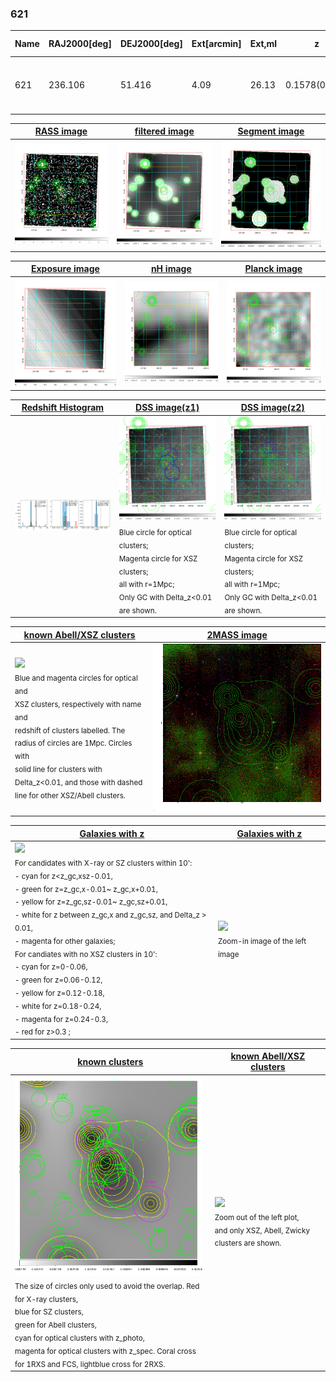 <div STYLE="page-break-after: always;"></div>

### 621

|Name|RAJ2000[deg]|DEJ2000[deg] |Ext[arcmin]| Ext,ml | z | z_src| C|GC(XSZ,Delta_z<0.01)| GC(OPT,Delta_z<0.01)|GC| R_sig[arcmin] | R500[arcmin] | R500[Mpc]| CRsig[c/s] | CR500[c/s] |L500[1E44 erg/s]|F500[1E-12 erg/s/cm^2]| M500[1E14 Msun]|Tx[keV]|Cnt_sig|Beta|Rc[arcmin]|Comment|Alias|
|---|---|---|---|---|---|------|---|--------|---------|----------|---|---|---|---|---|---|---|---|---|---|---|---|---|---|
|621| 236.106| 51.416| 4.09| 26.13| 0.1578(0.005)| z1, z_xsz| B| F20, SPI| C, RM, W| C, F20, N, SPI, W| 11.238| 5.699| 0.932| 0.118(0.022)| 0.109(0.020)| 1.498(0.242)| 2.203(0.356)| 2.69(0.21)| 4.15(0.21)| 98.3| 0.898(-0.116+0.073)| 7.329(-1.050+0.781)| -| t202|

|[RASS image](../image/621/621_img.pdf)|[filtered image](../image/621/621_fil.pdf)|[Segment image](../image/621/621_seg.pdf)|
|-------------------|--------------------|-------------------|
| <img src="../image/621/621_img.png" width="300">  | <img src="../image/621/621_fil.png" width="300">   | <img src="../image/621/621_seg.png" width="300">  |

|[Exposure image](../image/621/621_mex.pdf)| [nH image](../image/621/621_nh.pdf)| [Planck image](../image/621/621_p.pdf)|
|-------------------|--------------------|-------------------|
|<img src="../image/621/621_mex.png" width="300">   | <img src="../image/621/621_nh.png" width="300">    | <img src="../image/621/621_p.png" width="300"> |

|[Redshift Histogram](../image/621/621_zg.pdf) | [DSS image(z1)](../image/621/621_dss_z1.pdf)      |  [DSS image(z2)](../image/621/621_dss_z2.pdf)    |
|-------------------|--------------------|-------------------|
|<img src="../image/621/621_zg.png" width="300"> |<img src="../image/621/621_dss_z1.png" width="300"> <sub><br>Blue circle for optical clusters; <br>Magenta circle for XSZ clusters; <br>all with r=1Mpc; <br>Only GC with Delta_z<0.01 are shown. </sub>| <img src="../image/621/621_dss_z2.png" width="300"><sub><br>Blue circle for optical clusters; <br>Magenta circle for XSZ clusters; <br>all with r=1Mpc; <br>Only GC with Delta_z<0.01 are shown. </sub> |

|[known Abell/XSZ clusters](../image/621/621_m.pdf) | [2MASS image](../image/621/621_2mass.pdf)      |
|-------------------|-------------------|
|<img src=../image/621/621_m.png width="300"> <br><sub>Blue and magenta circles for optical and <br>XSZ clusters, respectively with name and <br>redshift of clusters labelled. The <br>radius of circles are 1Mpc. Circles with <br>solid line for clusters with <br>Delta_z<0.01, and those with dashed <br>line for other XSZ/Abell clusters.        </sub>|<img src="../image/621/621_2mass.png" width="300">  |

|[Galaxies with z](../image/621/621_opt_ned.pdf) |[Galaxies with z](../image/621/621_opt_ned_zoom.pdf) |
|-------------------|-------------------|
| <img src=../image/621/621_opt_ned.png width="300"> <br><sub> For candidates with X-ray or SZ clusters within 10': <br> - cyan for z<z_gc,xsz-0.01, <br> - green for z=z_gc,x-0.01~ z_gc,x+0.01, <br> - yellow for z=z_gc,sz-0.01~ z_gc,sz+0.01, <br> - white for z between z_gc,x and z_gc,sz, and Delta_z > 0.01, <br> - magenta for other galaxies; <br>For candiates with no XSZ clusters in 10': <br> - cyan for z=0-0.06, <br> - green for z=0.06-0.12, <br> - yellow for z=0.12-0.18, <br> - white for z=0.18-0.24, <br> - magenta for z=0.24-0.3, <br> - red for z>0.3 ;  </sub>|<img src=../image/621/621_opt_ned_zoom.png width="300">  <br><sub> Zoom-in image of the left image</sub>|

|[known clusters](../image/621/621_gc.pdf) |[known Abell/XSZ clusters](../image/621/621_gc_large.pdf) |
|-------------------|-------------------|
| <img src=../image/621/621_gc.png width="300"> <br><sub> The size of circles only used to avoid the overlap. Red for X-ray clusters, <br> blue for SZ clusters, <br> green for Abell clusters, <br> cyan for optical clusters with z_photo, <br> magenta for optical clusters with z_spec. Coral cross for 1RXS and FCS, lightblue cross for 2RXS. </sub>|<img src=../image/621/621_gc_large.png width="300"> <br><sub> Zoom out of the left plot, <br> and only XSZ, Abell, Zwicky clusters are shown. </sub> |



